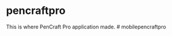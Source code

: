 # pencraftpro

This is where PenCraft Pro application made.
#   m o b i l e p e n c r a f t p r o  
 